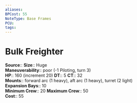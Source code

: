 ```yaml
---
aliases: 
BPCost: 55
NoteType: Base Frames
PCU: 
tags: 
---
```


# Bulk Freighter

**Source**::
**Size**:: Huge  
**Maneuverability**:: poor (-1 Piloting, turn 3)  
**HP**:: 160 (increment 20)
**DT**:: 5
**CT**:: 32  
**Mounts**:: forward arc (1 heavy), aft arc (1 heavy), turret (2 light)  
**Expansion Bays**:: 10  
**Minimum Crew**:: 20
**Maximum Crew**:: 50  
**Cost**:: 55